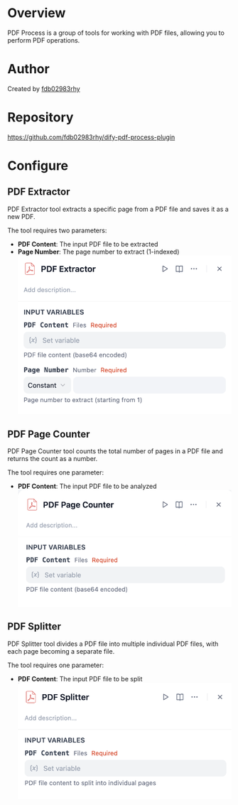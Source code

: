 # Overview
PDF Process is a group of tools for working with PDF files, allowing you to perform PDF operations.

# Author
Created by [fdb02983rhy](https://github.com/fdb02983rhy)

# Repository
https://github.com/fdb02983rhy/dify-pdf-process-plugin

# Configure
## PDF Extractor
PDF Extractor tool extracts a specific page from a PDF file and saves it as a new PDF.

The tool requires two parameters:
- **PDF Content**: The input PDF file to be extracted
- **Page Number**: The page number to extract (1-indexed)
![](./_assets/pdf_extractor.png)

## PDF Page Counter
PDF Page Counter tool counts the total number of pages in a PDF file and returns the count as a number.

The tool requires one parameter:
- **PDF Content**: The input PDF file to be analyzed
![](./_assets/pdf_page_counter.png)

## PDF Splitter
PDF Splitter tool divides a PDF file into multiple individual PDF files, with each page becoming a separate file.

The tool requires one parameter:
- **PDF Content**: The input PDF file to be split
![](./_assets/pdf_splitter.png)